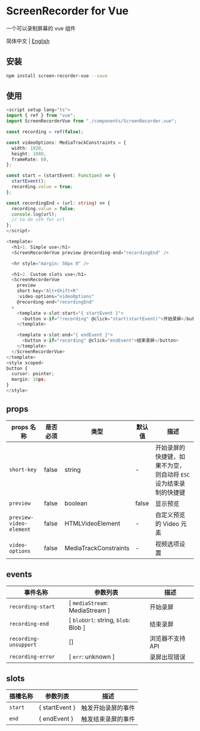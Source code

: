 
# ScreenRecorder for Vue
一个可以录制屏幕的 vue 组件

简体中文 | [English](./README.md)

## 安装

```bash
npm install screen-recorder-vue --save
```

## 使用

```ts
<script setup lang="ts">
import { ref } from "vue";
import ScreenRecorderVue from "./components/ScreenRecorder.vue";

const recording = ref(false);

const videoOptions: MediaTrackConstraints = {
  width: 1920,
  height: 1080,
  frameRate: 60,
};

const start = (startEvent: Function) => {
  startEvent();
  recording.value = true;
};

const recordingEnd = (url: string) => {
  recording.value = false;
  console.log(url);
  // to do sth for url
};
</script>

<template>
  <h1>1. Simple use</h1>
  <ScreenRecorderVue preview @recording-end="recordingEnd" />

  <hr style="margin: 50px 0" />

  <h1>2. Custom slots use</h1>
  <ScreenRecorderVue
    preview
    short-key="Alt+Shift+R"
    :video-options="videoOptions"
    @recording-end="recordingEnd"
  >
    <template v-slot:start="{ startEvent }">
      <button v-if="!recording" @click="start(startEvent)">开始录屏</button>
    </template>

    <template v-slot:end="{ endEvent }">
      <button v-if="recording" @click="endEvent">结束录屏</button>
    </template>
  </ScreenRecorderVue>
</template>
<style scoped>
button {
  cursor: pointer;
  margin: 16px;
}
</style>
```

## props

| props 名称 | 是否必须 | 类型 | 默认值 | 描述 |
| - | - | - | - | - |
| `short-key` | false | string | - | 开始录屏的快捷键，如果不为空，则自动将 `ESC` 设为结束录制的快捷键 |
| `preview` | false | boolean | false | 显示预览 |
| `preview-video-element`| false | HTMLVideoElement | - | 自定义预览的 Video 元素 |
| `video-options` | false | MediaTrackConstraints | - | 视频选项设置 |

## events

| 事件名称 | 参数列表 | 描述 |
| - | - | - |
| `recording-start` | [ `mediaStream`: MediaStream ] | 开始录屏 |
| `recording-end` | [ `blobUrl`: string, `blob`: Blob ] | 结束录屏 |
| `recording-unsupport` | [] | 浏览器不支持 API |
| `recording-error` | [ `err`: unknown ] | 录屏出现错误 |

## slots

| 插槽名称 | 参数列表 | 描述 |
| - | - | - |
| `start` | { startEvent } | 触发开始录屏的事件 |
| `end` | { endEvent } | 触发结束录屏的事件 |
